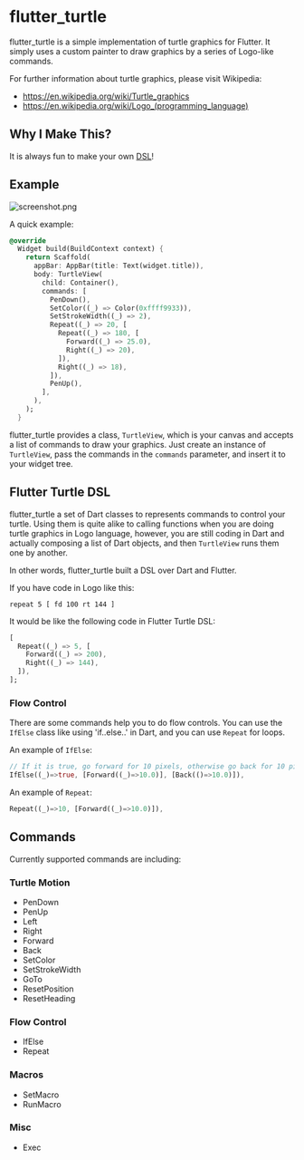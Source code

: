 # flutter_turtle

flutter_turtle is a simple implementation of turtle graphics for Flutter. It
simply uses a custom painter to draw graphics by a series of Logo-like commands.

For further information about turtle graphics, please visit Wikipedia:

- https://en.wikipedia.org/wiki/Turtle_graphics
- https://en.wikipedia.org/wiki/Logo_(programming_language)

## Why I Make This?

It is always fun to make your own [DSL](https://en.wikipedia.org/wiki/Domain-specific_language)!

## Example

![screenshot.png](https://raw.githubusercontent.com/zonble/flutter_turtle/master/screenshot.png)

A quick example:

```dart
@override
  Widget build(BuildContext context) {
    return Scaffold(
      appBar: AppBar(title: Text(widget.title)),
      body: TurtleView(
        child: Container(),
        commands: [
          PenDown(),
          SetColor((_) => Color(0xffff9933)),
          SetStrokeWidth((_) => 2),
          Repeat((_) => 20, [
            Repeat((_) => 180, [
              Forward((_) => 25.0),
              Right((_) => 20),
            ]),
            Right((_) => 18),
          ]),
          PenUp(),
        ],
      ),
    );
  }
```

flutter_turtle provides a class, `TurtleView`, which is your canvas and accepts
a list of commands to draw your graphics. Just create an instance of
`TurtleView`, pass the commands in the `commands` parameter, and insert it to
your widget tree.

## Flutter Turtle DSL

flutter_turtle a set of Dart classes to represents commands to control your
turtle. Using them is quite alike to calling functions when you are doing turtle
graphics in Logo language, however, you are still coding in Dart and actually
composing a list of Dart objects, and then `TurtleView` runs them one by
another.

In other words, flutter_turtle built a DSL over Dart and Flutter.

If you have code in Logo like this:

``` logo
repeat 5 [ fd 100 rt 144 ]
```

It would be like the following code in Flutter Turtle DSL:

``` dart
[
  Repeat((_) => 5, [
    Forward((_) => 200),
    Right((_) => 144),
  ]),
];
```

### Flow Control

There are some commands help you to do flow controls. You can use the `IfElse`
class like using 'if..else..' in Dart, and you can use `Repeat` for loops.

An example of `IfElse`:

``` dart
// If it is true, go forward for 10 pixels, otherwise go back for 10 pixels.
IfElse((_)=>true, [Forward((_)=>10.0)], [Back(()=>10.0)]),
```

An example of `Repeat`:

``` dart
Repeat((_)=>10, [Forward((_)=>10.0)]),
```


## Commands

Currently supported commands are including:

### Turtle Motion

- PenDown
- PenUp
- Left
- Right
- Forward
- Back
- SetColor
- SetStrokeWidth
- GoTo
- ResetPosition
- ResetHeading

### Flow Control

- IfElse
- Repeat

### Macros

- SetMacro
- RunMacro

### Misc

- Exec
